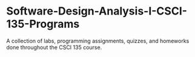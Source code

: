 # Software-Design-Analysis-I-CSCI-135-Programs
A collection of labs, programming assignments, quizzes, and homeworks done throughout the CSCI 135 course.
